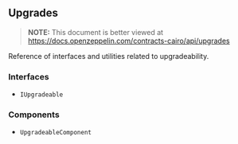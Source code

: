 ## Upgrades

> **NOTE:** This document is better viewed at https://docs.openzeppelin.com/contracts-cairo/api/upgrades

Reference of interfaces and utilities related to upgradeability.

### Interfaces

- `IUpgradeable`

### Components

- `UpgradeableComponent`
